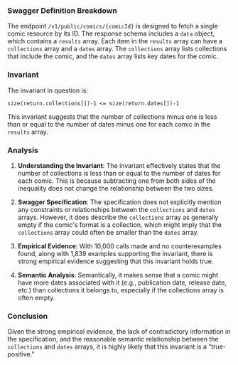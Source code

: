 ### Swagger Definition Breakdown

The endpoint `/v1/public/comics/{comicId}` is designed to fetch a single comic resource by its ID. The response schema includes a `data` object, which contains a `results` array. Each item in the `results` array can have a `collections` array and a `dates` array. The `collections` array lists collections that include the comic, and the `dates` array lists key dates for the comic.

### Invariant

The invariant in question is:

`size(return.collections[])-1 <= size(return.dates[])-1`

This invariant suggests that the number of collections minus one is less than or equal to the number of dates minus one for each comic in the `results` array.

### Analysis

1. **Understanding the Invariant**: The invariant effectively states that the number of collections is less than or equal to the number of dates for each comic. This is because subtracting one from both sides of the inequality does not change the relationship between the two sizes.

2. **Swagger Specification**: The specification does not explicitly mention any constraints or relationships between the `collections` and `dates` arrays. However, it does describe the `collections` array as generally empty if the comic's format is a collection, which might imply that the `collections` array could often be smaller than the `dates` array.

3. **Empirical Evidence**: With 10,000 calls made and no counterexamples found, along with 1,839 examples supporting the invariant, there is strong empirical evidence suggesting that this invariant holds true.

4. **Semantic Analysis**: Semantically, it makes sense that a comic might have more dates associated with it (e.g., publication date, release date, etc.) than collections it belongs to, especially if the collections array is often empty.

### Conclusion

Given the strong empirical evidence, the lack of contradictory information in the specification, and the reasonable semantic relationship between the `collections` and `dates` arrays, it is highly likely that this invariant is a "true-positive."

